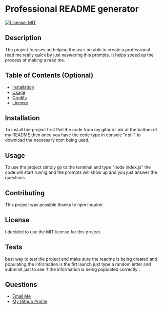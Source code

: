 # Professional README generator

  [![License: MIT](https://img.shields.io/badge/License-MIT-yellow.svg)](https://opensource.org/licenses/MIT)

## Description

The project focuses on helping the user be able to create a professional read me really quick by just naswering this prompts. It helps speed up the process of making a read me.

## Table of Contents (Optional)


- [Installation](#installation)
- [Usage](#usage)
- [Credits](#credits)
- [License](#license)

## Installation

To install the project first Pull the code from my github Link at the bottom of my README then once you have the code type in console "npi i" to download the necessary npm being used.

## Usage

To use the project simply go to the terminal and type "node index.js" the code will start runnig and the prompts will show up and you just answer the questions.    

## Contributing

This project was possible thanks to npm inquirer.

## License

I decided to use the MIT license for this project.

## Tests

best way to test the project and make sure the readme is being created and populating the information is the firt launch just type a random letter and submmit just to see if the information is being populated correctly .

## Questions
<ul>
  <li> <a href='mailto://tavaresaxel95@gmail.com?subject="contact me"&body="Hello"'> Email Me </a></li>
  <li> <a href='https://github.com/tavaresaxel'> My Github Profile </a> </li>
</ul>
